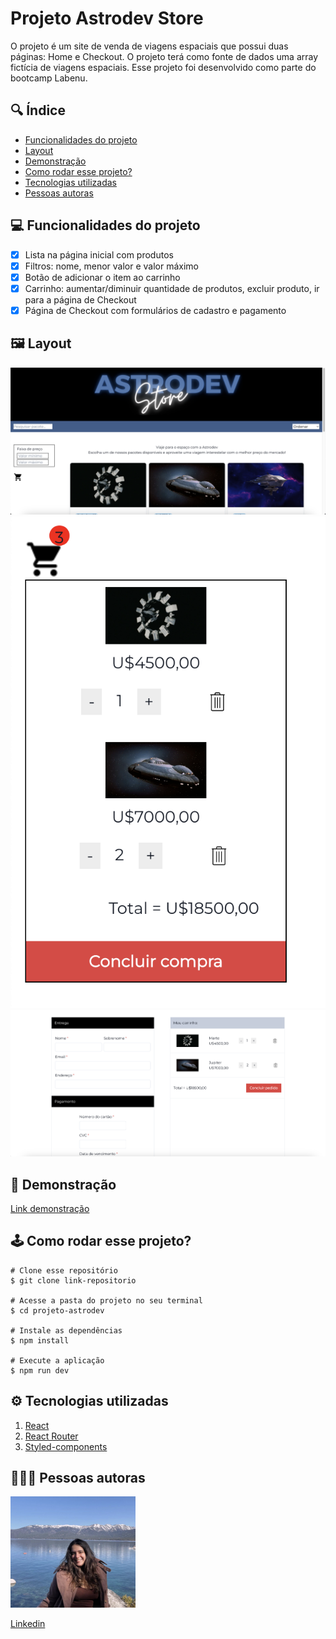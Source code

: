 # **Projeto Astrodev Store**

O projeto é um site de venda de viagens espaciais que possui duas páginas: Home e Checkout. O projeto terá como fonte de dados uma array fictícia de viagens espaciais. Esse projeto foi desenvolvido como parte do bootcamp Labenu.

## 🔍 **Índice**
- <a href="#funcionalidades">Funcionalidades do projeto</a>
- <a href="#layout">Layout</a>
- <a href="#demonstracao">Demonstração</a>
- <a href="#rodar">Como rodar esse projeto?</a>
- <a href="#tecnologias">Tecnologias utilizadas</a>
- <a href="#autoras">Pessoas autoras</a>

## 💻 **Funcionalidades do projeto**
- [x] Lista na página inicial com produtos
- [x] Filtros: nome, menor valor e valor máximo
- [x] Botão de adicionar o item ao carrinho
- [x] Carrinho: aumentar/diminuir quantidade de produtos, excluir produto, ir para a página de Checkout
- [x] Página de Checkout com formulários de cadastro e pagamento

## 🖼 **Layout**
![tela-inicial](./src/assets/homepage.png)
![div-cart](./src/assets/div-cart.png)
![tela-checkout](./src/assets/checkout.png)

## 🎯 **Demonstração**
[Link demonstração](https://astrodev-store.surge.sh/)

## 🕹 **Como rodar esse projeto?**

```
# Clone esse repositório
$ git clone link-repositorio

# Acesse a pasta do projeto no seu terminal
$ cd projeto-astrodev

# Instale as dependências
$ npm install 

# Execute a aplicação
$ npm run dev

```

## ⚙️ **Tecnologias utilizadas**

1. [React](https://pt-br.reactjs.org/)
2. [React Router](https://reactrouter.com/)
3. [Styled-components](https://styled-components.com/)


## 👩🏻‍💻 **Pessoas autoras**

<img style="width:200px" src="./src/assets/photo-readme.png" alt="imagem de desenvolvedora">

[Linkedin](https://www.linkedin.com/in/mariaconstance/)

